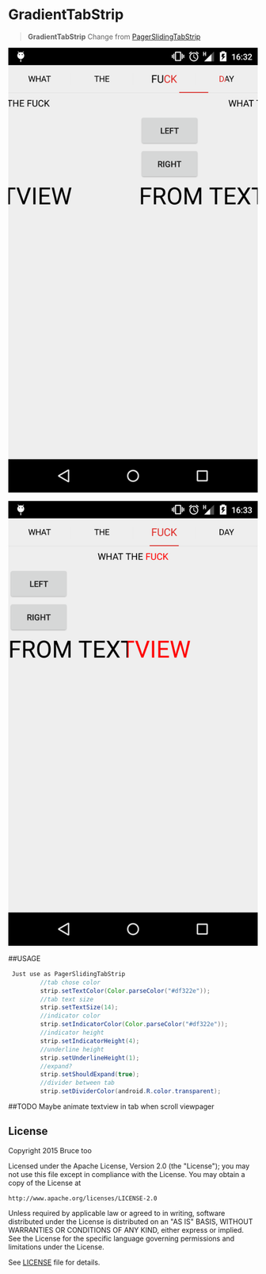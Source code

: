 
# GradientTabStrip
> **GradientTabStrip** Change from [PagerSlidingTabStrip](https://github.com/astuetz/PagerSlidingTabStrip)

![Sample1](app/source/sample1.png)

![Sample2](app/source/sample2.png)

##USAGE
```java
 Just use as PagerSlidingTabStrip
         //tab chose color
         strip.setTextColor(Color.parseColor("#df322e"));
         //tab text size
         strip.setTextSize(14);
         //indicator color
         strip.setIndicatorColor(Color.parseColor("#df322e"));
         //indicator height
         strip.setIndicatorHeight(4);
         //underline height
         strip.setUnderlineHeight(1);
         //expand?
         strip.setShouldExpand(true);
         //divider between tab
         strip.setDividerColor(android.R.color.transparent);
```

##TODO
Maybe animate textview in tab when scroll viewpager

## License

Copyright 2015 Bruce too

Licensed under the Apache License, Version 2.0 (the "License");
you may not use this file except in compliance with the License.
You may obtain a copy of the License at

    http://www.apache.org/licenses/LICENSE-2.0

Unless required by applicable law or agreed to in writing, software
distributed under the License is distributed on an "AS IS" BASIS,
WITHOUT WARRANTIES OR CONDITIONS OF ANY KIND, either express or implied.
See the License for the specific language governing permissions and
limitations under the License.

See [LICENSE](LICENSE) file for details.

